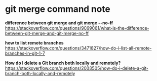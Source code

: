 # git merge command note  
**difference between git merge and git merge --no-ff**  
https://stackoverflow.com/questions/9069061/what-is-the-difference-between-git-merge-and-git-merge-no-ff  

**how to list remote branches**  
https://stackoverflow.com/questions/3471827/how-do-i-list-all-remote-branches-in-git-1-7  

**How do I delete a Git branch both locally and remotely?**    
https://stackoverflow.com/questions/2003505/how-do-i-delete-a-git-branch-both-locally-and-remotely  
